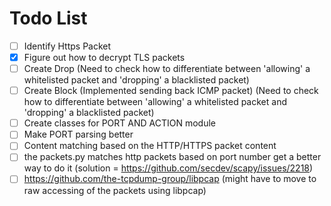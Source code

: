 # Todo List

- [ ] Identify Https Packet
- [x] Figure out how to decrypt TLS packets
- [ ] Create Drop (Need to check how to differentiate between 'allowing' a whitelisted packet and 'dropping' a blacklisted packet)
- [ ] Create Block (Implemented sending back ICMP packet) (Need to check how to differentiate between 'allowing' a whitelisted packet and 'dropping' a blacklisted packet)
- [ ] Create classes for PORT AND ACTION module 
- [ ] Make PORT parsing better 
- [ ] Content matching based on the HTTP/HTTPS packet content
- [ ] the packets.py matches http packets based on port number get a better way to do it (solution = https://github.com/secdev/scapy/issues/2218)
- [ ] https://github.com/the-tcpdump-group/libpcap (might have to move to raw accessing of the packets using libpcap)
